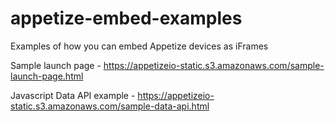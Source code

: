 # appetize-embed-examples
Examples of how you can embed Appetize devices as iFrames

Sample launch page - <https://appetizeio-static.s3.amazonaws.com/sample-launch-page.html>

Javascript Data API example - <https://appetizeio-static.s3.amazonaws.com/sample-data-api.html>
